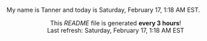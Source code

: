 My name is Tanner and today is Saturday, February 17, 1:18 AM EST.

<p align="center">This <i>README</i> file is generated <b>every 3 hours</b>!</br>Last refresh: Saturday, February 17, 1:18 AM EST<br /></p>
